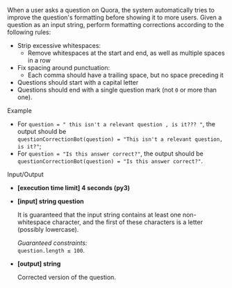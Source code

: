 
When a user asks a question on Quora, the system automatically tries to improve the question's formatting before showing it to more users. Given a question as an input string, perform formatting corrections according to the following rules:

-   Strip excessive whitespaces:
    -   Remove whitespaces at the start and end, as well as multiple spaces in a row
-   Fix spacing around punctuation:
    -   Each comma should have a trailing space, but no space preceding it
-   Questions should start with a capital letter
-   Questions should end with a single question mark (not  `0`  or more than one).

Example

-   For  `question = " this isn't a relevant question , is it??? "`, the output should be  
    `questionCorrectionBot(question) = "This isn't a relevant question, is it?"`;
-   For  `question = "Is this answer correct?"`, the output should be  
    `questionCorrectionBot(question) = "Is this answer correct?"`.

Input/Output

-   **[execution time limit] 4 seconds (py3)**
    
-   **[input] string question**
    
    It is guaranteed that the input string contains at least one non-whitespace character, and the first of these characters is a letter (possibly lowercase).
    
    _Guaranteed constraints:_  
    `question.length ≤ 100`.
    
-   **[output] string**
    
    Corrected version of the question.
